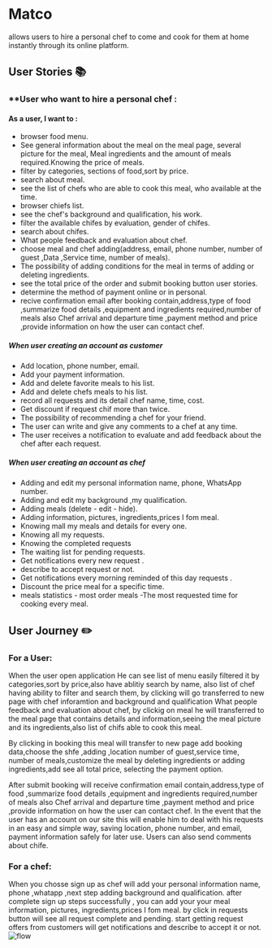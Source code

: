 # Matco
 allows users to hire a personal chef to come and cook for them at home instantly through its online platform.

## **User Stories**  :books: 

### **User  who want to hire a personal chef : 
   #### As a user, I want to : 
 
 - browser food menu.
 - See general information about the meal on the meal page, several picture for the meal, Meal ingredients and the amount of meals required.Knowing the price  of meals.
- filter by categories, sections of food,sort by price.
- search about meal.
- see the list of chefs who are able to cook this meal, who available at the time.
-  browser chiefs list.
- see the chef's background and qualification, his work.
- filter the available chifes by evaluation, gender of chifes.
-  search about chifes.
- What people feedback and evaluation about chef.
- choose meal and chef adding(address, email, phone number, number of guest ,Data ,Service time, number of meals).
- The possibility of adding conditions for the meal in terms of adding or deleting ingredients.
- see the total price of the order and submit booking button user stories.
- determine the method of payment online or in personal.
- recive confirmation email after booking contain,address,type of food ,summarize food details ,equipment and ingredients required,number of meals also Chef arrival and departure time ,payment method and price ,provide information on how the user can contact chef.

##### When user creating an account as customer

- Add location, phone number, email.
- Add your payment information.
- Add and delete favorite meals to his list.
- Add and delete chefs meals to his list.
- record all requests and its detail chef name, time, cost.
- Get discount if request chif more than twice.
- The possibility of recommending a chef for your friend.
- The user can write and give any comments to a chef at any time.
- The user receives a notification to evaluate and add feedback about the chef after each request.

 ##### When user creating an account as chef
 - Adding and edit my personal information name, phone, WhatsApp number.
 - Adding and edit my background ,my qualification.
 - Adding meals (delete - edit - hide).
 - Adding information, pictures, ingredients,prices I fom meal.
 - Knowing mall my meals and details for every one.
 - Knowing all my requests.
 - Knowing the completed requests
 - The waiting list for pending requests.
 - Get notifications every new request . 
  - describe to accept request or not.
 - Get notifications every morning reminded of this day requests .
 - Discount the price meal for a specific time.
 - meals statistics - most order meals -The most requested time for cooking every meal.

 ## **User Journey**  :pencil2:
 ### For a User:
 When the user open application He can see list of menu easily filtered it by categories,sort by price,also have ablitiy search by name, also
 list of chef having ability to filter and search them, by clicking will go transferred to new page with chef inforamtion and background and qualification What people feedback and evaluation about chef, by clickig on meal he will transferred to the meal page that contains details and information,seeing the meal picture and its ingredients,also list of chifs able to cook this meal.
 
By clicking in booking this meal will transfer to new page add booking data,choose the shfe ,adding ,location number of guest,service time, number of meals,customize the meal by deleting ingredients or adding ingredients,add see all total price, selecting the payment option.

After submit booking will receive confirmation email contain,address,type of food ,summarize food details ,equipment and ingredients required,number of meals also Chef arrival and departure time ,payment method and price ,provide information on how the user can contact chef.
In the event that the user has an account on our site this will enable him to deal with his requests in an easy and simple way, saving location, phone number, and email, payment information safely for later use.
Users can also send comments about chife.
 ### For a chef:
When you chosse sign up as chef will add your personal information name, phone ,whatapp ,next step adding background and qualification.
after complete sign up steps successfully , you can add your your meal information, pictures, ingredients,prices I fom meal.
by click in requests button will see all request complete and pending.
start getting request offers from customers will get notifications and describe to accept it or not. 
![flow](https://user-images.githubusercontent.com/59260120/169712587-e5063641-6685-453f-b981-01ec54b5f9af.png)

